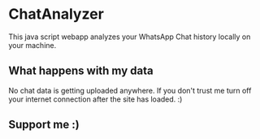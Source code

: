 # ChatAnalyzer
This java script webapp analyzes your WhatsApp Chat history locally on your machine.
## What happens with my data
No chat data is getting uploaded anywhere. If you don't trust me turn off your internet connection after the site has loaded. :)

## Support me :)

